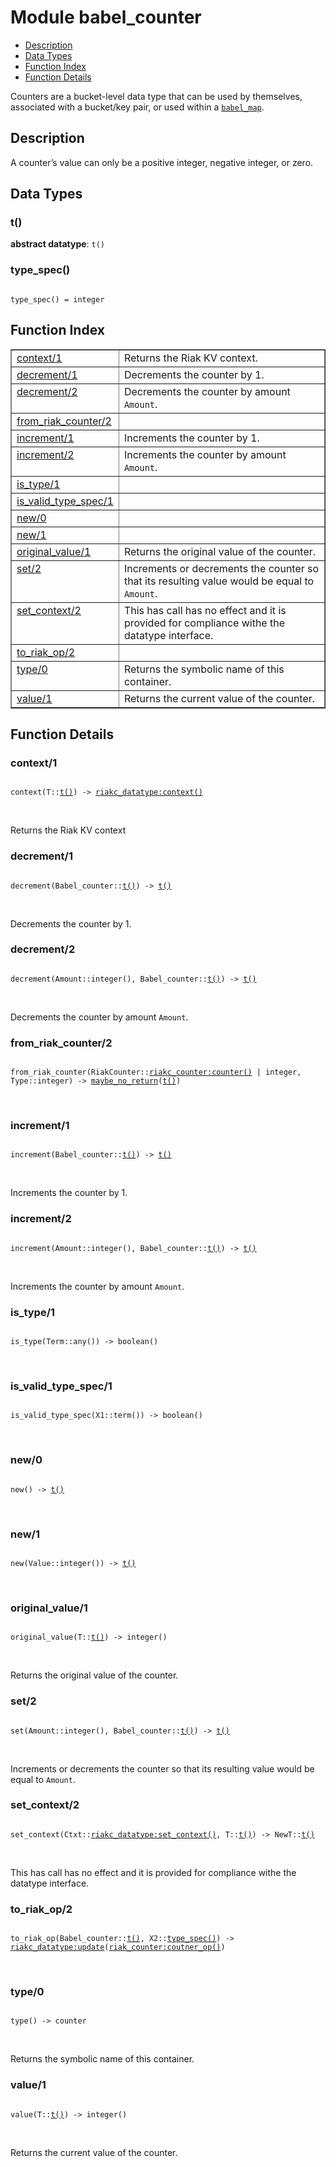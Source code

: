

# Module babel_counter #
* [Description](#description)
* [Data Types](#types)
* [Function Index](#index)
* [Function Details](#functions)

Counters are a bucket-level data type that can be used by themselves,
associated with a bucket/key pair, or used within a [`babel_map`](babel_map.md).

<a name="description"></a>

## Description ##
A counter’s value can only be a positive integer, negative integer, or zero.
<a name="types"></a>

## Data Types ##




### <a name="type-t">t()</a> ###


__abstract datatype__: `t()`




### <a name="type-type_spec">type_spec()</a> ###


<pre><code>
type_spec() = integer
</code></pre>

<a name="index"></a>

## Function Index ##


<table width="100%" border="1" cellspacing="0" cellpadding="2" summary="function index"><tr><td valign="top"><a href="#context-1">context/1</a></td><td>Returns the Riak KV context.</td></tr><tr><td valign="top"><a href="#decrement-1">decrement/1</a></td><td>Decrements the counter by 1.</td></tr><tr><td valign="top"><a href="#decrement-2">decrement/2</a></td><td>Decrements the counter by amount <code>Amount</code>.</td></tr><tr><td valign="top"><a href="#from_riak_counter-2">from_riak_counter/2</a></td><td></td></tr><tr><td valign="top"><a href="#increment-1">increment/1</a></td><td>Increments the counter by 1.</td></tr><tr><td valign="top"><a href="#increment-2">increment/2</a></td><td>Increments the counter by amount <code>Amount</code>.</td></tr><tr><td valign="top"><a href="#is_type-1">is_type/1</a></td><td></td></tr><tr><td valign="top"><a href="#is_valid_type_spec-1">is_valid_type_spec/1</a></td><td></td></tr><tr><td valign="top"><a href="#new-0">new/0</a></td><td></td></tr><tr><td valign="top"><a href="#new-1">new/1</a></td><td></td></tr><tr><td valign="top"><a href="#original_value-1">original_value/1</a></td><td>Returns the original value of the counter.</td></tr><tr><td valign="top"><a href="#set-2">set/2</a></td><td>Increments or decrements the counter so that its resulting value would
be equal to <code>Amount</code>.</td></tr><tr><td valign="top"><a href="#set_context-2">set_context/2</a></td><td>
This has call has no effect and it is provided for compliance withe the
datatype interface.</td></tr><tr><td valign="top"><a href="#to_riak_op-2">to_riak_op/2</a></td><td></td></tr><tr><td valign="top"><a href="#type-0">type/0</a></td><td>Returns the symbolic name of this container.</td></tr><tr><td valign="top"><a href="#value-1">value/1</a></td><td>Returns the current value of the counter.</td></tr></table>


<a name="functions"></a>

## Function Details ##

<a name="context-1"></a>

### context/1 ###

<pre><code>
context(T::<a href="#type-t">t()</a>) -&gt; <a href="riakc_datatype.md#type-context">riakc_datatype:context()</a>
</code></pre>
<br />

Returns the Riak KV context

<a name="decrement-1"></a>

### decrement/1 ###

<pre><code>
decrement(Babel_counter::<a href="#type-t">t()</a>) -&gt; <a href="#type-t">t()</a>
</code></pre>
<br />

Decrements the counter by 1.

<a name="decrement-2"></a>

### decrement/2 ###

<pre><code>
decrement(Amount::integer(), Babel_counter::<a href="#type-t">t()</a>) -&gt; <a href="#type-t">t()</a>
</code></pre>
<br />

Decrements the counter by amount `Amount`.

<a name="from_riak_counter-2"></a>

### from_riak_counter/2 ###

<pre><code>
from_riak_counter(RiakCounter::<a href="riakc_counter.md#type-counter">riakc_counter:counter()</a> | integer, Type::integer) -&gt; <a href="#type-maybe_no_return">maybe_no_return</a>(<a href="#type-t">t()</a>)
</code></pre>
<br />

<a name="increment-1"></a>

### increment/1 ###

<pre><code>
increment(Babel_counter::<a href="#type-t">t()</a>) -&gt; <a href="#type-t">t()</a>
</code></pre>
<br />

Increments the counter by 1.

<a name="increment-2"></a>

### increment/2 ###

<pre><code>
increment(Amount::integer(), Babel_counter::<a href="#type-t">t()</a>) -&gt; <a href="#type-t">t()</a>
</code></pre>
<br />

Increments the counter by amount `Amount`.

<a name="is_type-1"></a>

### is_type/1 ###

<pre><code>
is_type(Term::any()) -&gt; boolean()
</code></pre>
<br />

<a name="is_valid_type_spec-1"></a>

### is_valid_type_spec/1 ###

<pre><code>
is_valid_type_spec(X1::term()) -&gt; boolean()
</code></pre>
<br />

<a name="new-0"></a>

### new/0 ###

<pre><code>
new() -&gt; <a href="#type-t">t()</a>
</code></pre>
<br />

<a name="new-1"></a>

### new/1 ###

<pre><code>
new(Value::integer()) -&gt; <a href="#type-t">t()</a>
</code></pre>
<br />

<a name="original_value-1"></a>

### original_value/1 ###

<pre><code>
original_value(T::<a href="#type-t">t()</a>) -&gt; integer()
</code></pre>
<br />

Returns the original value of the counter.

<a name="set-2"></a>

### set/2 ###

<pre><code>
set(Amount::integer(), Babel_counter::<a href="#type-t">t()</a>) -&gt; <a href="#type-t">t()</a>
</code></pre>
<br />

Increments or decrements the counter so that its resulting value would
be equal to `Amount`.

<a name="set_context-2"></a>

### set_context/2 ###

<pre><code>
set_context(Ctxt::<a href="riakc_datatype.md#type-set_context">riakc_datatype:set_context()</a>, T::<a href="#type-t">t()</a>) -&gt; NewT::<a href="#type-t">t()</a>
</code></pre>
<br />

This has call has no effect and it is provided for compliance withe the
datatype interface.

<a name="to_riak_op-2"></a>

### to_riak_op/2 ###

<pre><code>
to_riak_op(Babel_counter::<a href="#type-t">t()</a>, X2::<a href="#type-type_spec">type_spec()</a>) -&gt; <a href="riakc_datatype.md#type-update">riakc_datatype:update</a>(<a href="riak_counter.md#type-coutner_op">riak_counter:coutner_op()</a>)
</code></pre>
<br />

<a name="type-0"></a>

### type/0 ###

<pre><code>
type() -&gt; counter
</code></pre>
<br />

Returns the symbolic name of this container.

<a name="value-1"></a>

### value/1 ###

<pre><code>
value(T::<a href="#type-t">t()</a>) -&gt; integer()
</code></pre>
<br />

Returns the current value of the counter.

